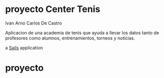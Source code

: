 # proyecto Center Tenis
Ivan Arno
Carlos De Castro

Aplicacion de una academia de tenis que ayuda a llevar los datos tanto de profesores como alumnos, entrenamientos, torneos y noticias.

a [Sails](http://sailsjs.org) application
# proyecto
